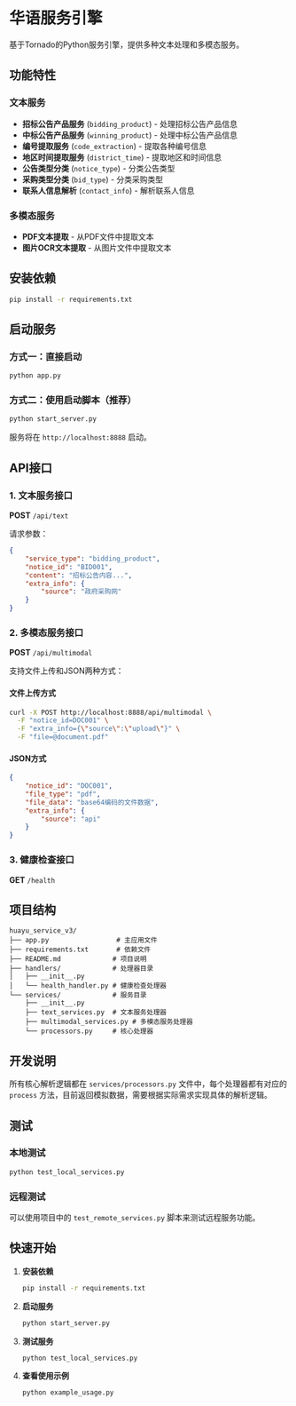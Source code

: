 # 华语服务引擎

基于Tornado的Python服务引擎，提供多种文本处理和多模态服务。

## 功能特性

### 文本服务
- **招标公告产品服务** (`bidding_product`) - 处理招标公告产品信息
- **中标公告产品服务** (`winning_product`) - 处理中标公告产品信息  
- **编号提取服务** (`code_extraction`) - 提取各种编号信息
- **地区时间提取服务** (`district_time`) - 提取地区和时间信息
- **公告类型分类** (`notice_type`) - 分类公告类型
- **采购类型分类** (`bid_type`) - 分类采购类型
- **联系人信息解析** (`contact_info`) - 解析联系人信息

### 多模态服务
- **PDF文本提取** - 从PDF文件中提取文本
- **图片OCR文本提取** - 从图片文件中提取文本

## 安装依赖

```bash
pip install -r requirements.txt
```

## 启动服务

### 方式一：直接启动
```bash
python app.py
```

### 方式二：使用启动脚本（推荐）
```bash
python start_server.py
```

服务将在 `http://localhost:8888` 启动。

## API接口

### 1. 文本服务接口

**POST** `/api/text`

请求参数：
```json
{
    "service_type": "bidding_product",
    "notice_id": "BID001",
    "content": "招标公告内容...",
    "extra_info": {
        "source": "政府采购网"
    }
}
```

### 2. 多模态服务接口

**POST** `/api/multimodal`

支持文件上传和JSON两种方式：

#### 文件上传方式
```bash
curl -X POST http://localhost:8888/api/multimodal \
  -F "notice_id=DOC001" \
  -F "extra_info={\"source\":\"upload\"}" \
  -F "file=@document.pdf"
```

#### JSON方式
```json
{
    "notice_id": "DOC001",
    "file_type": "pdf",
    "file_data": "base64编码的文件数据",
    "extra_info": {
        "source": "api"
    }
}
```

### 3. 健康检查接口

**GET** `/health`

## 项目结构

```
huayu_service_v3/
├── app.py                 # 主应用文件
├── requirements.txt       # 依赖文件
├── README.md             # 项目说明
├── handlers/             # 处理器目录
│   ├── __init__.py
│   └── health_handler.py # 健康检查处理器
└── services/             # 服务目录
    ├── __init__.py
    ├── text_services.py  # 文本服务处理器
    ├── multimodal_services.py # 多模态服务处理器
    └── processors.py     # 核心处理器
```

## 开发说明

所有核心解析逻辑都在 `services/processors.py` 文件中，每个处理器都有对应的 `process` 方法，目前返回模拟数据，需要根据实际需求实现具体的解析逻辑。

## 测试

### 本地测试
```bash
python test_local_services.py
```

### 远程测试
可以使用项目中的 `test_remote_services.py` 脚本来测试远程服务功能。

## 快速开始

1. **安装依赖**
   ```bash
   pip install -r requirements.txt
   ```

2. **启动服务**
   ```bash
   python start_server.py
   ```

3. **测试服务**
   ```bash
   python test_local_services.py
   ```

4. **查看使用示例**
   ```bash
   python example_usage.py
   ``` 